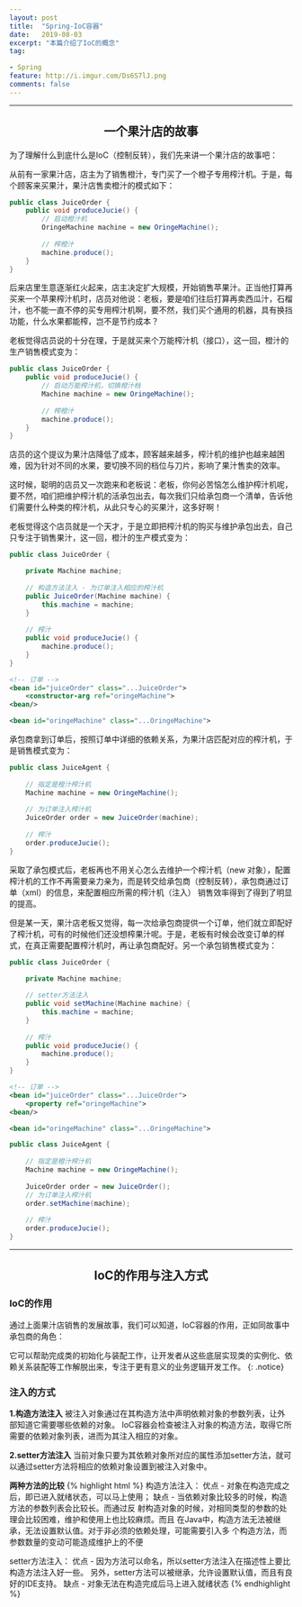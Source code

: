 ```yaml
---
layout: post
title:  "Spring-IoC容器"
date:   2019-08-03
excerpt: "本篇介绍了IoC的概念"
tag:

- Spring
feature: http://i.imgur.com/Ds6S7lJ.png
comments: false
---
```


***

## <center>一个果汁店的故事</center>

为了理解什么到底什么是IoC（控制反转），我们先来讲一个果汁店的故事吧：

从前有一家果汁店，店主为了销售橙汁，专门买了一个橙子专用榨汁机。于是，每个顾客来买果汁，果汁店售卖橙汁的模式如下：

```java
public class JuiceOrder {
    public void produceJucie() {
        // 启动橙汁机
        OringeMachine machine = new OringeMachine();
        
        // 榨橙汁
        machine.produce();
    }
}
```

后来店里生意逐渐红火起来，店主决定扩大规模，开始销售苹果汁。正当他打算再买来一个苹果榨汁机时，店员对他说：老板，要是咱们往后打算再卖西瓜汁，石榴汁，也不能一直不停的买专用榨汁机啊，要不然，我们买个通用的机器，具有换挡功能，什么水果都能榨，岂不是节约成本？

老板觉得店员说的十分在理，于是就买来个万能榨汁机（接口），这一回，橙汁的生产销售模式变为：

```java
public class JuiceOrder {
    public void produceJucie() {
        // 启动万能榨汁机，切换橙汁档
        Machine machine = new OringeMachine();
       
        // 榨橙汁
        machine.produce();
    }
}
```


店员的这个提议为果汁店降低了成本，顾客越来越多，榨汁机的维护也越来越困难，因为针对不同的水果，要切换不同的档位与刀片，影响了果汁售卖的效率。

这时候，聪明的店员又一次跑来和老板说：老板，你何必苦恼怎么维护榨汁机呢，要不然，咱们把维护榨汁机的活承包出去，每次我们只给承包商一个清单，告诉他们需要什么种类的榨汁机，从此只专心的买果汁，这多好啊！

老板觉得这个店员就是一个天才，于是立即把榨汁机的购买与维护承包出去，自己只专注于销售果汁，这一回，橙汁的生产模式变为：  

```java
public class JuiceOrder {

    private Machine machine;
    
    // 构造方法注入 - 为订单注入相应的榨汁机
    public JuiceOrder(Machine machine) {
        this.machine = machine;
    }
    
    // 榨汁
    public void produceJucie() {
        machine.produce();
    }
}
```

```xml
<!-- 订单 -->
<bean id="juiceOrder" class="...JuiceOrder">
    <constructor-arg ref="oringeMachine">
<bean/>

<bean id="oringeMachine" class="...OringeMachine">
``` 

承包商拿到订单后，按照订单中详细的依赖关系，为果汁店匹配对应的榨汁机，于是销售模式变为：
	
```java
public class JuiceAgent {
   
    // 指定是橙汁榨汁机
    Machine machine = new OringeMachine();
    
    // 为订单注入榨汁机
    JuiceOrder order = new JuiceOrder(machine);
    
    // 榨汁
    order.produceJucie();
}
```

采取了承包模式后，老板再也不用关心怎么去维护一个榨汁机（new 对象），配置榨汁机的工作不再需要亲力亲为，而是转交给承包商（控制反转），承包商通过订单（xml）的信息，来配置相应所需的榨汁机（注入）
销售效率得到了得到了明显的提高。

但是某一天，果汁店老板又觉得，每一次给承包商提供一个订单，他们就立即配好了榨汁机，可有的时候他们还没想榨果汁呢。于是，老板有时候会改变订单的样式，在真正需要配置榨汁机时，再让承包商配好。另一个承包销售模式变为：

```java
public class JuiceOrder {

    private Machine machine;
    
    // setter方法注入
    public void setMachine(Machine machine) {
        this.machine = machine;
    }
    
    // 榨汁
    public void produceJucie() {
        machine.produce();
    }
}
```

```xml
<!-- 订单 -->
<bean id="juiceOrder" class="...JuiceOrder">
    <property ref="oringeMachine">
<bean/>

<bean id="oringeMachine" class="...OringeMachine">
``` 

```java
public class JuiceAgent {
   
    // 指定是橙汁榨汁机
    Machine machine = new OringeMachine();
    
    JuiceOrder order = new JuiceOrder();
    // 为订单注入榨汁机
    order.setMachine(machine);
    
    // 榨汁
    order.produceJucie();
}
```

***

## <center>IoC的作用与注入方式</center>

### IoC的作用

通过上面果汁店销售的发展故事，我们可以知道，IoC容器的作用，正如同故事中承包商的角色：

它可以帮助完成类的初始化与装配工作，让开发者从这些底层实现类的实例化、依赖关系装配等工作解脱出来，专注于更有意义的业务逻辑开发工作。
{: .notice}

### 注入的方式

**1.构造方法注入**
被注入对象通过在其构造方法中声明依赖对象的参数列表，让外部知道它需要哪些依赖的对象。
IoC容器会检查被注入对象的构造方法，取得它所需要的依赖对象列表，进而为其注入相应的对象。

**2.setter方法注入**
当前对象只要为其依赖对象所对应的属性添加setter方法，就可以通过setter方法将相应的依赖对象设置到被注入对象中。

**两种方法的比较**
{% highlight html %}
构造方法注入：
优点 - 对象在构造完成之后，即已进入就绪状态，可以马上使用；
缺点 - 当依赖对象比较多的时候，构造方法的参数列表会比较长。而通过反 射构造对象的时候，对相同类型的参数的处理会比较困难，维护和使用上也比较麻烦。而且 在Java中，构造方法无法被继承，无法设置默认值。对于非必须的依赖处理，可能需要引入多 个构造方法，而参数数量的变动可能造成维护上的不便

setter方法注入：
优点 - 因为方法可以命名，所以setter方法注入在描述性上要比构造方法注入好一些。
另外，setter方法可以被继承，允许设置默认值，而且有良好的IDE支持。
缺点 - 对象无法在构造完成后马上进入就绪状态
{% endhighlight %}